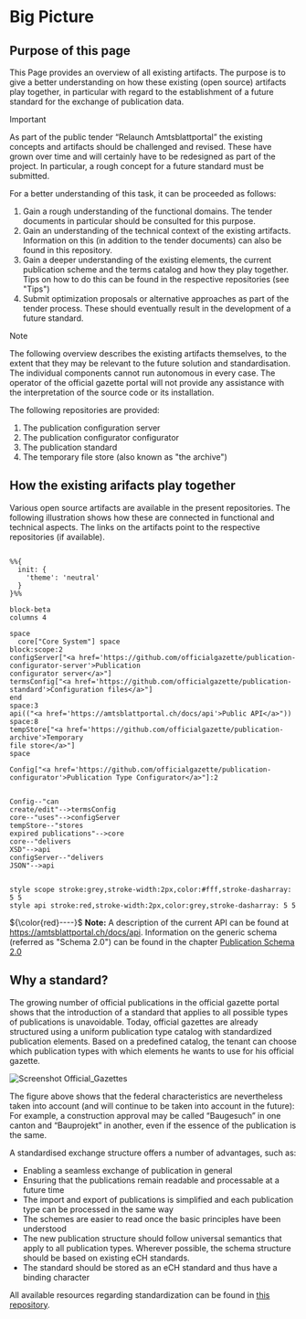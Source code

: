 # Big Picture

## Purpose of this page
This Page provides an overview of all existing artifacts. The purpose is to give a better understanding on how these existing (open source) artifacts play together, in particular with regard to the establishment of a future standard for the exchange of publication data.

> [!IMPORTANT]
> As part of the public tender “Relaunch Amtsblattportal” the existing concepts and artifacts should be challenged and revised. These have grown over time and will certainly have to be redesigned as part of the project. In particular, a rough concept for a future standard must be submitted.
>
> For a better understanding of this task, it can be proceeded as follows:
> 1. Gain a rough understanding of the functional domains. The tender documents in particular should be consulted for this purpose.
> 2. Gain an understanding of the technical context of the existing artifacts. Information on this (in addition to the tender documents) can also be found in this repository.
> 3. Gain a deeper understanding of the existing elements, the current publication scheme and the terms catalog and how they play together. Tips on how to do this can be found in the respective repositories (see "Tips")
> 4. Submit optimization proposals or alternative approaches as part of the tender process. These should eventually result in the development of a future standard.

> [!NOTE]
> The following overview describes the existing artifacts themselves, to the extent that they may be relevant to the future solution and standardisation. The individual components cannot run autonomous in every case. The operator of the official gazette portal will not provide any assistance with the interpretation of the source code or its installation.
> 
> The following repositories are provided:
> 1. The publication configuration server
> 2. The publication configurator configurator
> 3. The publication standard
> 4. The temporary file store (also known as "the archive")


## How the existing arifacts play together
Various open source artifacts are available in the present repositories. The following illustration shows how these are connected in functional and technical aspects. The links on the artifacts point to the respective repositories (if available).

```mermaid

%%{
  init: {
    'theme': 'neutral'
  }
}%%

block-beta
columns 4

space
  core["Core System"] space
block:scope:2
configServer["<a href='https://github.com/officialgazette/publication-configurator-server'>Publication
configurator server</a>"]
termsConfig["<a href='https://github.com/officialgazette/publication-standard'>Configuration files</a>"]
end
space:3
api(("<a href='https://amtsblattportal.ch/docs/api'>Public API</a>"))
space:8
tempStore["<a href='https://github.com/officialgazette/publication-archive'>Temporary
file store</a>"]
space

Config["<a href='https://github.com/officialgazette/publication-configurator'>Publication Type Configurator</a>"]:2


Config--"can
create/edit"-->termsConfig
core--"uses"-->configServer
tempStore--"stores
expired publications"-->core
core--"delivers
XSD"-->api
configServer--"delivers
JSON"-->api


style scope stroke:grey,stroke-width:2px,color:#fff,stroke-dasharray: 5 5
style api stroke:red,stroke-width:2px,color:grey,stroke-dasharray: 5 5
```

${\color{red}----}$ **Note:** A description of the current API can be found at https://amtsblattportal.ch/docs/api. Information on the generic schema (referred as "Schema 2.0") can be found in the chapter [Publication Schema 2.0](https://amtsblattportal.ch/docs/api/#_publication_schema_2_0)


## Why a standard?
The growing number of official publications in the official gazette portal shows that the introduction of a standard that applies to all possible types of publications is unavoidable. Today, official gazettes are already structured using a uniform publication type catalog with standardized publication elements. Based on a predefined catalog, the tenant can choose which publication types with which elements he wants to use for his official gazette.

![Screenshot Official_Gazettes](https://amtsblattportal.ch/static/media/official_gazettes_standard.png)

The figure above shows that the federal characteristics are nevertheless taken into account (and will continue to be taken into account in the future): For example, a construction approval may be called “Baugesuch” in one canton and “Bauprojekt” in another, even if the essence of the publication is the same.

A standardised exchange structure offers a number of advantages, such as:

- Enabling a seamless exchange of publication in general
- Ensuring that the publications remain readable and processable at a future time
- The import and export of publications is simplified and each publication type can be processed in the same way
- The schemes are easier to read once the basic principles have been understood
- The new publication structure should follow universal semantics that apply to all publication types. Wherever possible, the schema structure should be based on existing eCH standards.
- The standard should be stored as an eCH standard and thus have a binding character

All available resources regarding standardization can be found in [this repository](https://github.com/officialgazette/publication-standard).


